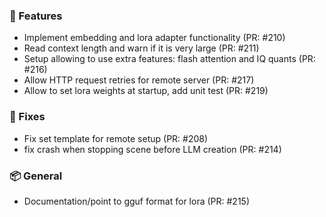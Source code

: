 ### 🚀 Features

- Implement embedding and lora adapter functionality (PR: #210)
- Read context length and warn if it is very large (PR: #211)
- Setup allowing to use extra features: flash attention and IQ quants (PR: #216)
- Allow HTTP request retries for remote server (PR: #217)
- Allow to set lora weights at startup, add unit test (PR: #219)

### 🐛 Fixes

- Fix set template for remote setup (PR: #208)
- fix crash when stopping scene before LLM creation (PR: #214)

### 📦 General

- Documentation/point to gguf format for lora (PR: #215)

